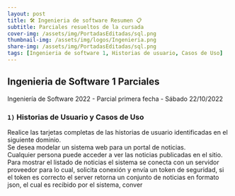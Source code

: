 ```yaml
---
layout: post
title: 🛠 Ingenieria de software Resumen 📋
subtitle: Parciales resueltos de la cursada
cover-img: /assets/img/PortadasEditadas/sql.png
thumbnail-img: /assets/img/logos/Ingenieria.png
share-img: /assets/img/PortadasEditadas/sql.png
tags: [Ingenieria de software 1, Historias de usuario, Casos de Uso]
---
```


## Ingenieria de Software 1 Parciales

Ingeniería de Software 2022 - Parcial primera fecha - Sábado 22/10/2022

### `1)` Historias de Usuario y Casos de Uso

Realice las tarjetas completas de las historias de usuario identificadas en el siguiente dominio.\
Se desea modelar un sistema web para un portal de noticias.\
Cualquier persona puede acceder a ver las noticias publicadas en el sitio. Para mostrar el listado de noticias el sistema se conecta con un servidor proveedor para lo cual, solicita conexión y envía un token de seguridad, si el token es correcto el server retorna un conjunto de noticias en formato json, el cual es recibido por el sistema, conver